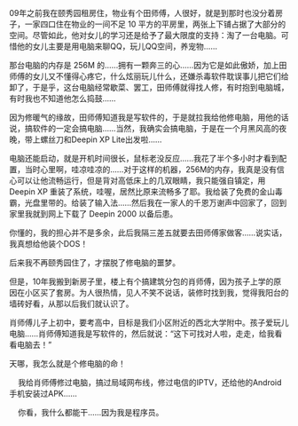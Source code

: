 09年之前我在颐秀园租房住，物业有个田师傅，人很好，就是到那时也没分着房子，一家四口住在物业的一间不足 10 平方的平房里，两张上下铺占据了大部分的空间。尽管如此，他对女儿的学习还是给予了最大限度的支持：淘了一台电脑。可惜他的女儿主要是用电脑来聊QQ，玩儿QQ空间，养宠物……

那台电脑的内存是 256M 的……拥有一颗奔三的心……因为它是如此傲娇，加上田师傅的女儿又不懂得心疼它，什么炫丽玩儿什么，还嫌杀毒软件耽误事儿把它们给卸了，于是乎，这台电脑经常歇菜、罢工，田师傅就得找人修，有时抱到电脑城，有时我也不知道他怎么捣鼓……

因为修暖气的缘故，田师傅知道我是写软件的，于是就拉我给他修电脑，用他的话说，搞软件的一定会搞电脑……当然，我确实会搞电脑，于是在一个月黑风高的夜晚，带上螺丝刀和Deepin XP Lite出发啦……

电脑还能启动，就是开机时间很长，鼠标老没反应……我花了半个多小时才看到配置，当时心里啊，哇凉哇凉的……对于这样的机器，256M的内存，我真是没有信心可以让他流畅运行，但是背对高低床上的几双眼睛，我只能强自镇定，用 Deepin XP 重装了系统，哇喔，居然比原来流畅多了耶。我给装了免费的金山毒霸，光盘里带的。给装了输入法……然后我在一家人的千恩万谢声中回家了，回到家里我就到网上下载了 Deepin 2000 以备后患。

你懂的，我的担心并不是多余，此后我隔三差五就要去田师傅家做客……说实话，我真想给他装个DOS！

后来我不再颐秀园住了，才摆脱了修电脑的噩梦。

但是，10年我搬到新房子里，楼上有个搞建筑分包的肖师傅，因为孩子上学的原因在小区买了套房。为人很热情，见人不笑不说话，装修时找到我，觉得我阳台的墙砖好看，从那以后我们就认识了。

肖师傅儿子上初中，要考高中，目标是我们小区附近的西北大学附中。孩子爱玩儿电脑……肖师傅知道我是写软件的，然后就说：“这下可找对人啦，走走，给我看看电脑去！”

天哪，我怎么就是个修电脑的命！

    我给肖师傅修过电脑，搞过局域网布线，修过电信的IPTV，还给他的Android手机安装过APK……

    你看，我什么都能干……因为我是程序员。





